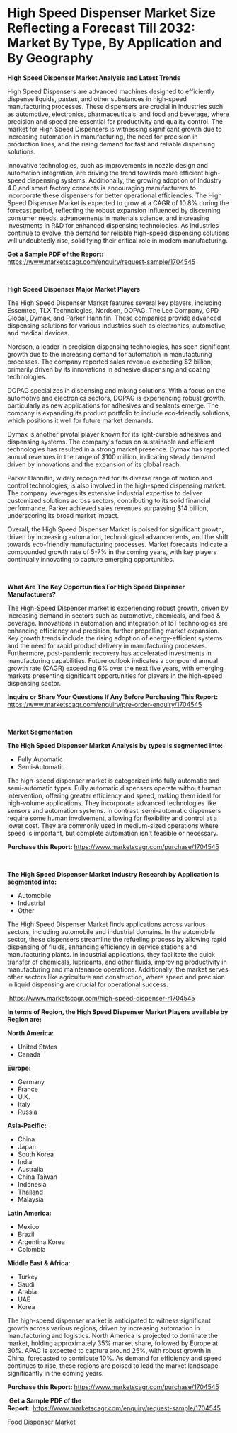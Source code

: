<p><h1>High Speed Dispenser Market Size Reflecting a Forecast Till 2032: Market By Type, By Application and By Geography</h1></p><p><strong>High Speed Dispenser Market Analysis and Latest Trends</strong></p>
<p><p>High Speed Dispensers are advanced machines designed to efficiently dispense liquids, pastes, and other substances in high-speed manufacturing processes. These dispensers are crucial in industries such as automotive, electronics, pharmaceuticals, and food and beverage, where precision and speed are essential for productivity and quality control. The market for High Speed Dispensers is witnessing significant growth due to increasing automation in manufacturing, the need for precision in production lines, and the rising demand for fast and reliable dispensing solutions.</p><p>Innovative technologies, such as improvements in nozzle design and automation integration, are driving the trend towards more efficient high-speed dispensing systems. Additionally, the growing adoption of Industry 4.0 and smart factory concepts is encouraging manufacturers to incorporate these dispensers for better operational efficiencies. The High Speed Dispenser Market is expected to grow at a CAGR of 10.8% during the forecast period, reflecting the robust expansion influenced by discerning consumer needs, advancements in materials science, and increasing investments in R&D for enhanced dispensing technologies. As industries continue to evolve, the demand for reliable high-speed dispensing solutions will undoubtedly rise, solidifying their critical role in modern manufacturing.</p></p>
<p><strong>Get a Sample PDF of the Report:&nbsp;</strong> <a href="https://www.marketscagr.com/enquiry/request-sample/1704545?utm_campaign=1920&utm_medium=2&utm_source=Github&utm_content=ia&utm_term=16022025&utm_id=high-speed-dispenser">https://www.marketscagr.com/enquiry/request-sample/1704545</a></p>
<p>&nbsp;</p>
<p><strong>High Speed Dispenser Major Market Players</strong></p>
<p><p>The High Speed Dispenser Market features several key players, including Essemtec, TLX Technologies, Nordson, DOPAG, The Lee Company, GPD Global, Dymax, and Parker Hannifin. These companies provide advanced dispensing solutions for various industries such as electronics, automotive, and medical devices.</p><p>Nordson, a leader in precision dispensing technologies, has seen significant growth due to the increasing demand for automation in manufacturing processes. The company reported sales revenue exceeding $2 billion, primarily driven by its innovations in adhesive dispensing and coating technologies.</p><p>DOPAG specializes in dispensing and mixing solutions. With a focus on the automotive and electronics sectors, DOPAG is experiencing robust growth, particularly as new applications for adhesives and sealants emerge. The company is expanding its product portfolio to include eco-friendly solutions, which positions it well for future market demands.</p><p>Dymax is another pivotal player known for its light-curable adhesives and dispensing systems. The company's focus on sustainable and efficient technologies has resulted in a strong market presence. Dymax has reported annual revenues in the range of $100 million, indicating steady demand driven by innovations and the expansion of its global reach.</p><p>Parker Hannifin, widely recognized for its diverse range of motion and control technologies, is also involved in the high-speed dispensing market. The company leverages its extensive industrial expertise to deliver customized solutions across sectors, contributing to its solid financial performance. Parker achieved sales revenues surpassing $14 billion, underscoring its broad market impact.</p><p>Overall, the High Speed Dispenser Market is poised for significant growth, driven by increasing automation, technological advancements, and the shift towards eco-friendly manufacturing processes. Market forecasts indicate a compounded growth rate of 5-7% in the coming years, with key players continually innovating to capture emerging opportunities.</p></p>
<p>&nbsp;</p>
<p><strong>What Are The Key Opportunities For High Speed Dispenser Manufacturers?</strong></p>
<p><p>The High-Speed Dispenser market is experiencing robust growth, driven by increasing demand in sectors such as automotive, chemicals, and food & beverage. Innovations in automation and integration of IoT technologies are enhancing efficiency and precision, further propelling market expansion. Key growth trends include the rising adoption of energy-efficient systems and the need for rapid product delivery in manufacturing processes. Furthermore, post-pandemic recovery has accelerated investments in manufacturing capabilities. Future outlook indicates a compound annual growth rate (CAGR) exceeding 6% over the next five years, with emerging markets presenting significant opportunities for players in the high-speed dispensing sector.</p></p>
<p><strong>Inquire or Share Your Questions If Any Before Purchasing This Report:</strong> <a href="https://www.marketscagr.com/enquiry/pre-order-enquiry/1704545?utm_campaign=1920&utm_medium=2&utm_source=Github&utm_content=ia&utm_term=16022025&utm_id=high-speed-dispenser">https://www.marketscagr.com/enquiry/pre-order-enquiry/1704545</a></p>
<p>&nbsp;</p>
<p><strong>Market Segmentation</strong></p>
<p><strong>The High Speed Dispenser Market Analysis by types is segmented into:</strong></p>
<p><ul><li>Fully Automatic</li><li>Semi-Automatic</li></ul></p>
<p><p>The high-speed dispenser market is categorized into fully automatic and semi-automatic types. Fully automatic dispensers operate without human intervention, offering greater efficiency and speed, making them ideal for high-volume applications. They incorporate advanced technologies like sensors and automation systems. In contrast, semi-automatic dispensers require some human involvement, allowing for flexibility and control at a lower cost. They are commonly used in medium-sized operations where speed is important, but complete automation isn't feasible or necessary.</p></p>
<p><strong>Purchase this Report:&nbsp;</strong><a href="https://www.marketscagr.com/purchase/1704545?utm_campaign=1920&utm_medium=2&utm_source=Github&utm_content=ia&utm_term=16022025&utm_id=high-speed-dispenser">https://www.marketscagr.com/purchase/1704545</a></p>
<p>&nbsp;</p>
<p><strong>The High Speed Dispenser Market Industry Research by Application is segmented into:</strong></p>
<p><ul><li>Automobile</li><li>Industrial</li><li>Other</li></ul></p>
<p><p>The High Speed Dispenser Market finds applications across various sectors, including automobile and industrial domains. In the automobile sector, these dispensers streamline the refueling process by allowing rapid dispensing of fluids, enhancing efficiency in service stations and manufacturing plants. In industrial applications, they facilitate the quick transfer of chemicals, lubricants, and other fluids, improving productivity in manufacturing and maintenance operations. Additionally, the market serves other sectors like agriculture and construction, where speed and precision in liquid dispensing are crucial for operational success.</p></p>
<p><a href="https://www.marketscagr.com/high-speed-dispenser-r1704545?utm_campaign=1920&utm_medium=2&utm_source=Github&utm_content=ia&utm_term=16022025&utm_id=high-speed-dispenser">&nbsp;https://www.marketscagr.com/high-speed-dispenser-r1704545</a></p>
<p><strong>In terms of Region, the High Speed Dispenser Market Players available by Region are:</strong></p>
<p>
    <p> <strong> North America: </strong>
        <ul>
            <li>United States</li>
            <li>Canada</li>
        </ul>
        </p> 
    <p> <strong> Europe: </strong>
        <ul>
            <li>Germany</li>
            <li>France</li>
            <li>U.K.</li>
            <li>Italy</li>
            <li>Russia</li>
        </ul>
        </p> 
    <p> <strong> Asia-Pacific: </strong>
        <ul>
            <li>China</li>
            <li>Japan</li>
            <li>South Korea</li>
            <li>India</li>
            <li>Australia</li>
            <li>China Taiwan</li>
            <li>Indonesia</li>
            <li>Thailand</li>
            <li>Malaysia</li>
        </ul>
        </p> 
    <p> <strong> Latin America: </strong>
        <ul>
            <li>Mexico</li>
            <li>Brazil</li>
            <li>Argentina Korea</li>
            <li>Colombia</li>
        </ul>
        </p> 
    <p> <strong> Middle East & Africa: </strong>
        <ul>
            <li>Turkey</li>
            <li>Saudi</li>
            <li>Arabia</li>
            <li>UAE</li>
            <li>Korea</li>
        </ul>
    </p>
    </p>
<p><p>The high-speed dispenser market is anticipated to witness significant growth across various regions, driven by increasing automation in manufacturing and logistics. North America is projected to dominate the market, holding approximately 35% market share, followed by Europe at 30%. APAC is expected to capture around 25%, with robust growth in China, forecasted to contribute 10%. As demand for efficiency and speed continues to rise, these regions are poised to lead the market landscape significantly in the coming years.</p></p>
<p><strong>Purchase this Report: </strong><a href="https://www.marketscagr.com/purchase/1704545?utm_campaign=1920&utm_medium=2&utm_source=Github&utm_content=ia&utm_term=16022025&utm_id=high-speed-dispenser">https://www.marketscagr.com/purchase/1704545</a></p>
<p>&nbsp;<strong>Get a Sample PDF of the Report:&nbsp;&nbsp;</strong><a href="https://www.marketscagr.com/enquiry/request-sample/1704545?utm_campaign=1920&utm_medium=2&utm_source=Github&utm_content=ia&utm_term=16022025&utm_id=high-speed-dispenser">https://www.marketscagr.com/enquiry/request-sample/1704545</a></p>
<p><strong></strong></p>
<p><p><a href="https://github.com/JakirUddin511/Market-Research-Report-List-1/blob/main/food-dispenser-market.md?utm_campaign=1920&utm_medium=2&utm_source=Github&utm_content=ia&utm_term=16022025&utm_id=high-speed-dispenser">Food Dispenser Market</a></p></p>